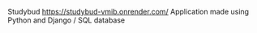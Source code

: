 Studybud
https://studybud-vmib.onrender.com/
Application made using Python and Django / SQL database

